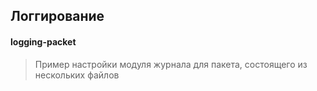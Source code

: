 ## Логгирование

#### logging-packet
> Пример настройки модуля журнала для пакета, состоящего из нескольких файлов
